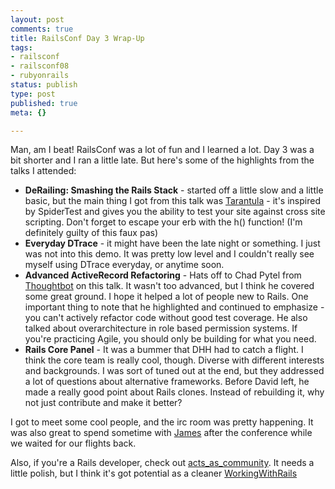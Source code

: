 ```yaml
--- 
layout: post
comments: true
title: RailsConf Day 3 Wrap-Up
tags: 
- railsconf
- railsconf08
- rubyonrails
status: publish
type: post
published: true
meta: {}

---
```

Man, am I beat! RailsConf was a lot of fun and I learned a lot. Day 3 was a bit shorter and I ran a little late. But here's some of the highlights from the talks I attended:

* **DeRailing: Smashing the Rails Stack** - started off a little slow and a little basic, but the main thing I got from this talk was [Tarantula](http://github.com/relevance/tarantula/tree/master) - it's inspired by SpiderTest and gives you the ability to test your site against cross site scripting. Don't forget to escape your erb with the h() function! (I'm definitely guilty of this faux pas)
* **Everyday DTrace** - it might have been the late night or something. I just was not into this demo. It was pretty low level and I couldn't really see myself using DTrace everyday, or anytime soon.
* **Advanced ActiveRecord Refactoring** - Hats off to Chad Pytel from [Thoughtbot](http://www.thoughtbot.com/) on this talk. It wasn't too advanced, but I think he covered some great ground. I hope it helped a lot of people new to Rails. One important thing to note that he highlighted and continued to emphasize - you can't actively refactor code without good test coverage. He also talked about overarchitecture in role based permission systems. If you're practicing Agile, you should only be building for what you need.
* **Rails Core Panel** - It was a bummer that DHH had to catch a flight. I think the core team is really cool, though. Diverse with different interests and backgrounds. I was sort of tuned out at the end, but they addressed a lot of questions about alternative frameworks. Before David left, he made a really good point about Rails clones. Instead of rebuilding it, why not just contribute and make it better?

I got to meet some cool people, and the irc room was pretty happening.  It was also great to spend sometime with [James](http://bitwelder.com/) after the conference while we waited for our flights back.

Also, if you're a Rails developer, check out [acts_as_community](http://www.actsascommunity.com). It needs a little polish, but I think it's got potential as a cleaner [WorkingWithRails](http://www.workingwithrails.com)
